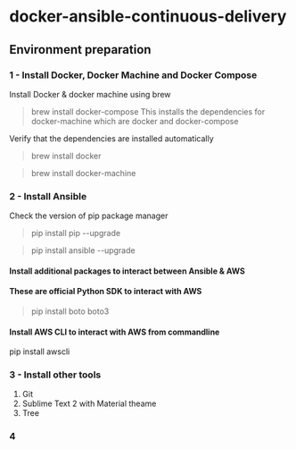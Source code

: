 # docker-ansible-continuous-delivery

## Environment preparation
### 1 - Install Docker, Docker Machine and Docker Compose
Install Docker & docker machine using brew

> brew install docker-compose
This installs the dependencies for docker-machine which are docker and docker-compose

Verify that the dependencies are installed automatically
>brew install docker

>brew install docker-machine

### 2 - Install Ansible
Check the version of pip package manager
> pip install pip --upgrade

>pip install ansible --upgrade

#### Install additional packages to interact between Ansible & AWS
#### These are official Python SDK to interact with AWS
> pip install boto boto3

#### Install AWS CLI to interact with AWS from commandline
pip install awscli

### 3 - Install other tools
1. Git
2. Sublime Text 2 with Material theame
3. Tree

### 4
